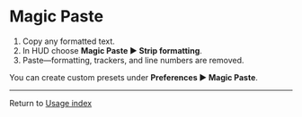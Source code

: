 # Magic Paste

1. Copy any formatted text.
2. In HUD choose **Magic Paste ▶ Strip formatting**.
3. Paste—formatting, trackers, and line numbers are removed.

You can create custom presets under **Preferences ▶ Magic Paste**.

---

Return to [Usage index](../index.md)
